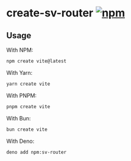 # create-sv-router <a href="https://www.npmjs.com/package/create-sv-router"><img src="https://badgen.net/npm/v/create-sv-router" alt="npm"></a>

## Usage

With NPM:

```bash
npm create vite@latest
```

With Yarn:

```bash
yarn create vite
```

With PNPM:

```bash
pnpm create vite
```

With Bun:

```bash
bun create vite
```

With Deno:

```bash
deno add npm:sv-router
```
